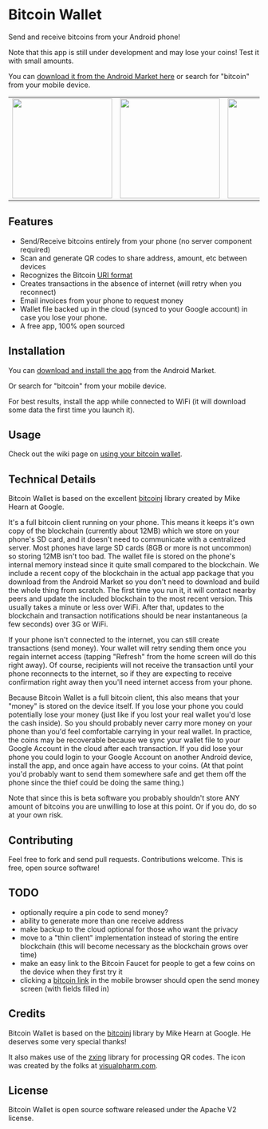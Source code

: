 Bitcoin Wallet
==============

Send and receive bitcoins from your Android phone!

Note that this app is still under development and may lose your coins!  Test it with small amounts.

You can [download it from the Android Market here](http://example.com/) or search for "bitcoin" from your mobile device.

<table>
  <tr>
    <td><img src="http://i.imgur.com/aqF3p.png" width="200" /></td>    
    <td><img src="http://i.imgur.com/ilvNp.png" width="200" /></td>
    <td><img src="http://i.imgur.com/ObBth.png" width="200" /></td>
    <td><img src="http://i.imgur.com/TsZc7.png" width="200" /></td>
  </tr>
</table>

Features
--------

* Send/Receive bitcoins entirely from your phone (no server component required)
* Scan and generate QR codes to share address, amount, etc between devices
* Recognizes the Bitcoin [URI format](https://en.bitcoin.it/wiki/URI_Scheme)
* Creates transactions in the absence of internet (will retry when you reconnect)
* Email invoices from your phone to request money
* Wallet file backed up in the cloud (synced to your Google account) in case you lose your phone.
* A free app, 100% open sourced

Installation
-------------

You can [download and install the app](http://example.com/) from the Android Market.

Or search for "bitcoin" from your mobile device.

For best results, install the app while connected to WiFi (it will download some data the first time you launch it).

Usage
-----

Check out the wiki page on [using your bitcoin wallet](https://github.com/barmstrong/bitcoin-wallet/wiki/Using-Your-Bitcoin-Wallet).

Technical Details
-----------------

Bitcoin Wallet is based on the excellent [bitcoinj](http://code.google.com/p/bitcoinj/) library created by Mike Hearn at Google.

It's a full bitcoin client running on your phone.  This means it keeps it's own copy of the blockchain (currently about 12MB) which we store on your phone's SD card, and it doesn't need to communicate with a centralized server.  Most phones have large SD cards (8GB or more is not uncommon) so storing 12MB isn't too bad.  The wallet file is stored on the phone's internal memory instead since it quite small compared to the blockchain.  We include a recent copy of the blockchain in the actual app package that you download from the Android Market so you don't need to download and build the whole thing from scratch.  The first time you run it, it will contact nearby peers and update the included blockchain to the most recent version.  This usually takes a minute or less over WiFi.  After that, updates to the blockchain and transaction notifications should be near instantaneous (a few seconds) over 3G or WiFi.

If your phone isn't connected to the internet, you can still create transactions (send money).  Your wallet will retry sending them once you regain internet access (tapping "Refresh" from the home screen will do this right away).  Of course, recipients will not receive the transaction until your phone reconnects to the internet, so if they are expecting to receive confirmation right away then you'll need internet access from your phone.

Because Bitcoin Wallet is a full bitcoin client, this also means that your "money" is stored on the device itself.  If you lose your phone you could potentially lose your money (just like if you lost your real wallet you'd lose the cash inside).  So you should probably never carry more money on your phone than you'd feel comfortable carrying in your real wallet.  In practice, the coins may be recoverable because we sync your wallet file to your Google Account in the cloud after each transaction.  If you did lose your phone you could login to your Google Account on another Android device, install the app, and once again have access to your coins.  (At that point you'd probably want to send them somewhere safe and get them off the phone since the thief could be doing the same thing.)

Note that since this is beta software you probably shouldn't store ANY amount of bitcoins you are unwilling to lose at this point.  Or if you do, do so at your own risk.

Contributing
------------

Feel free to fork and send pull requests.  Contributions welcome.  This is free, open source software!

TODO
----

* optionally require a pin code to send money?
* ability to generate more than one receive address
* make backup to the cloud optional for those who want the privacy
* move to a "thin client" implementation instead of storing the entire blockchain (this will become necessary as the blockchain grows over time)
* make an easy link to the Bitcoin Faucet for people to get a few coins on the device when they first try it
* clicking a [bitcoin link](https://en.bitcoin.it/wiki/URI_Scheme) in the mobile browser should open the send money screen (with fields filled in)

Credits
-------

Bitcoin Wallet is based on the [bitcoinj](http://code.google.com/p/bitcoinj/) library by Mike Hearn at Google.  He deserves some very special thanks!

It also makes use of the [zxing](http://code.google.com/p/zxing/) library for processing QR codes.  The icon was created by the folks at [visualpharm.com](http://www.visualpharm.com/).

License
-------

Bitcoin Wallet is open source software released under the Apache V2 license.
